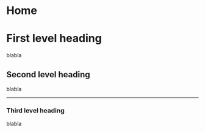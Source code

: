 # Home
First level heading
===================

blabla

Second level heading
--------------------

blabla


*****


### Third level heading

blabla

